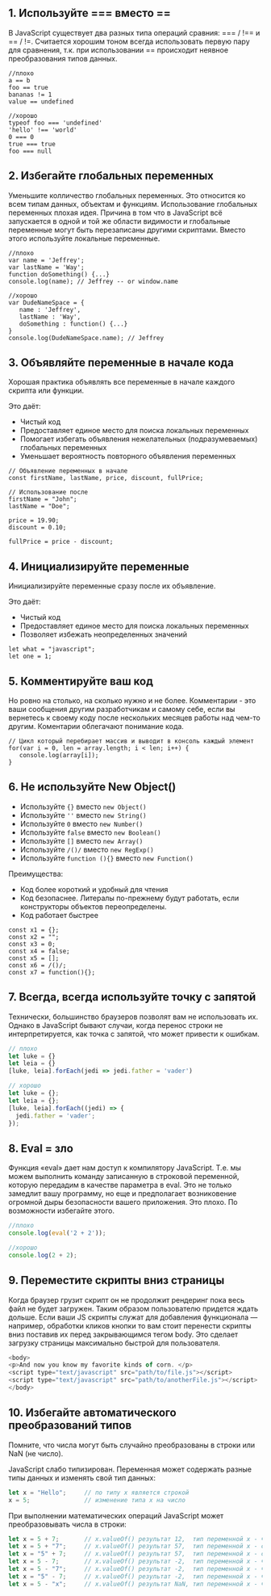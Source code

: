## 1. Используйте === вместо ==
В JavaScript существует два разных типа операций сравния: === / !== и == / !=. Считается хорошим тоном всегда использовать первую пару для сравнения, т.к. при использовании ==  происходит неявное преобразования типов данных.
``` JS
//плохо
a == b 
foo == true
bananas != 1
value == undefined

//хорошо
typeof foo === 'undefined'
'hello' !== 'world'
0 === 0
true === true
foo === null
```
## 2. Избегайте глобальных переменных
Уменьшите колличество глобальных переменных. Это относится ко всем типам данных, объектам и функциям. Использование глобальных переменных плохая идея. Причина в том что в JavaScript всё запускается в одной и той же области видимости и глобальные переменные могут быть перезаписаны другими скриптами. Вместо этого используйте локальные переменные.
``` JS
//плохо
var name = 'Jeffrey';  
var lastName = 'Way';    
function doSomething() {...}    
console.log(name); // Jeffrey -- or window.name

//хорошо
var DudeNameSpace = {  
   name : 'Jeffrey',  
   lastName : 'Way',  
   doSomething : function() {...}  
}  
console.log(DudeNameSpace.name); // Jeffrey  
```
## 3. Объявляйте переменные в начале кода
Хорошая практика объявлять все переменные в начале каждого скрипта или функции.

Это даёт:
+ Чистый код
+ Предоставляет единое место для поиска локальных переменных
+ Помогает избегать объявления нежелательных (подразумеваемых) глобальных переменных
+ Уменьшает вероятность повторного объявления переменных
``` JS
// Объявление переменных в начале
const firstName, lastName, price, discount, fullPrice;

// Использование после
firstName = "John";
lastName = "Doe";

price = 19.90;
discount = 0.10;

fullPrice = price - discount;
```
## 4. Инициализируйте переменные
Инициализируйте переменные сразу после их объявление.

Это даёт:
+ Чистый код
+ Предоставляет единое место для поиска локальных переменных
+ Позволяет избежать неопределенных значений
``` JS
let what = "javascript";
let one = 1;   
```
## 5. Комментируйте ваш код
Но ровно на столько, на сколько нужно и не более. Комментарии - это ваши сообщения другим разработчикам и самому себе, если вы вернетесь к своему коду после нескольких месяцев работы над чем-то другим. Коментарии облегачают понимание кода.
``` JS
// Цикл который перебирает массив и выводит в консоль каждый элемент
for(var i = 0, len = array.length; i < len; i++) {  
   console.log(array[i]);  
}  
```
## 6. Не используйте New Object()
+ Используйте `{}` вместо `new Object()`
+ Используйте `''` вместо `new String()`
+ Используйте `0` вместо `new Number()`
+ Используйте `false` вместо `new Boolean()`
+ Используйте `[]` вместо `new Array()`
+ Используйте `/()/` вместо `new RegExp()`
+ Используйте `function (){}` вместо `new Function()`

Преимущества:
+ Код более короткий и удобный для чтения
+ Код безопаснее. Литералы по-прежнему будут работать, если конструкторы объектов переопределены.
+ Код работает быстрее
``` JS
const x1 = {};           
const x2 = "";           
const x3 = 0;            
const x4 = false;     
const x5 = [];           
const x6 = /()/;         
const x7 = function(){};
```
## 7. Всегда, всегда используйте точку с запятой
Технически, большинство браузеров позволят вам не использовать их. Однако в JavaScript бывают случаи, когда перенос строки не интерпретируется, как точка с запятой, что может привести к ошибкам.
```js
// плохо
let luke = {}
let leia = {}
[luke, leia].forEach(jedi => jedi.father = 'vader')

// хорошо
let luke = {};
let leia = {};
[luke, leia].forEach((jedi) => {
  jedi.father = 'vader';
});
```
## 8. Eval = зло
Функция «eval» дает нам доступ к компилятору JavaScript. Т.е. мы можем выполнить команду записанную в строковой переменной, которую передадим в качестве параметра в eval.
Это не только замедлит вашу программу, но еще и предполагает возниковение огромной дыры безопасности вашего приложения. Это плохо. По возможности избегайте этого.
```js
//плохо
console.log(eval('2 + 2'));

//хорошо
console.log(2 + 2);
```
## 9. Переместите скрипты вниз страницы
Когда браузер грузит скрипт он не продолжит рендеринг пока весь файл не будет загружен. Таким образом пользователю придется ждать дольше.
Если ваши JS скрипты служат для добавления функционала — например, обработки кликов кнопки то вам стоит перенести скрипты вниз поставив их перед закрывающимся тегом body. Это сделает загрузку страницы максимально быстрой для пользователя.
```js
<body>
<p>And now you know my favorite kinds of corn. </p>  
<script type="text/javascript" src="path/to/file.js"></script>  
<script type="text/javascript" src="path/to/anotherFile.js"></script>  
</body>  
```
## 10. Избегайте автоматического преобразований типов
Помните, что числа могут быть случайно преобразованы в строки или NaN (не число). 

JavaScript слабо типизирован. Переменная может содержать разные типы данных и изменять свой тип данных:
```js
let x = "Hello";     // по типу x является строкой
x = 5;               // изменение типа x на число
```
При выполнении математических операций JavaScript может преобразовывать числа в строки:
```js
let x = 5 + 7;       // x.valueOf() результат 12,  тип переменной x - число
let x = 5 + "7";     // x.valueOf() результат 57,  тип переменной x - строка
let x = "5" + 7;     // x.valueOf() результат 57,  тип переменной x - строка
let x = 5 - 7;       // x.valueOf() результат -2,  тип переменной x - число
let x = 5 - "7";     // x.valueOf() результат -2,  тип переменной x - число
let x = "5" - 7;     // x.valueOf() результат -2,  тип переменной x - число
let x = 5 - "x";     // x.valueOf() результат NaN, тип переменной x - число
```

